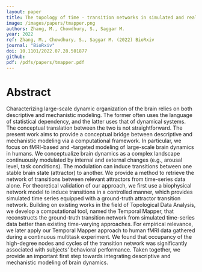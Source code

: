 ```yaml
---
layout: paper
title: The topology of time - transition networks in simulated and real neural dynamics
image: /images/papers/tmapper.png
authors: Zhang, M., Chowdhury, S., Saggar M.
year: 2022
ref: Zhang, M., Chowdhury, S., Saggar M. (2022) BioRxiv
journal: "BioRxiv"
doi: 10.1101/2022.07.28.501877
github:
pdf: /pdfs/papers/tmapper.pdf
---
```


# Abstract
Characterizing large-scale dynamic organization of the brain relies on both descriptive and mechanistic modeling. The former often uses the language of statistical dependency, and the latter uses that of dynamical systems. The conceptual translation between the two is not straightforward. The present work aims to provide a conceptual bridge between descriptive and mechanistic modeling via a computational framework. In particular, we focus on fMRI-based and -targeted modeling of large-scale brain dynamics in humans. We conceptualize brain dynamics as a complex landscape continuously modulated by internal and external changes (e.g., arousal level, task conditions). The modulation can induce transitions between one stable brain state (attractor) to another. We provide a method to retrieve the network of transitions between relevant attractors from time-series data alone. For theoretical validation of our approach, we first use a biophysical network model to induce transitions in a controlled manner, which provides simulated time series equipped with a ground-truth attractor transition network. Building on existing works in the field of Topological Data Analysis, we develop a computational tool, named the Temporal Mapper, that reconstructs the ground-truth transition network from simulated time-series data better than existing time-varying approaches. For empirical relevance, we later apply our Temporal Mapper approach to human fMRI data gathered during a continuous multitask experiment. We found that occupancy of the high-degree nodes and cycles of the transition network was significantly associated with subjects' behavioral performance. Taken together, we provide an important first step towards integrating descriptive and mechanistic modeling of brain dynamics.
